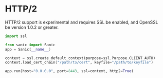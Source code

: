 # HTTP/2

HTTP/2 support is experimental and requires SSL be enabled, and OpenSSL be version 1.0.2 or greater.

```python
import ssl

from sanic import Sanic
app = Sanic(__name__)

context = ssl.create_default_context(purpose=ssl.Purpose.CLIENT_AUTH)
context.load_cert_chain("/path/to/cert", keyfile="/path/to/keyfile")

app.run(host="0.0.0.0", port=8443, ssl=context, http2=True)
```
